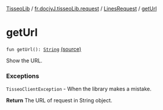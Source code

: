 [TisseoLib](../../index.md) / [fr.docjyJ.tisseoLib.request](../index.md) / [LinesRequest](index.md) / [getUrl](./get-url.md)

# getUrl

`fun getUrl(): `[`String`](https://kotlinlang.org/api/latest/jvm/stdlib/kotlin/-string/index.html) [(source)](https://github.com/docjyJ/TisseoLib/tree/master/src/main/kotlin/fr/docjyJ/tisseoLib/request/LinesRequest.kt#L69)

Show the URL.

### Exceptions

`TisseoClientException` - When the library makes a mistake.

**Return**
The URL of request in String object.

